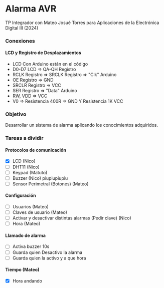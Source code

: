 # Alarma AVR
TP Integrador con Mateo Josué Torres para Aplicaciones de la Electrónica Digital lII (2024)

### Conexiones
#### LCD y Registro de Desplazamientos
- LCD Con Arduino están en el código
- D0-D7 LCD => QA-QH Registro
- RCLK Registro => SRCLK Registro => "Clk" Arduino
- OE Registro => GND
- SRCLR Registro => VCC
- SER Registro => "Data" Arduino
- RW, VDD => VCC
- V0 => Resistencia 400R => GND Y Resistencia 1K VCC

### Objetivo 

Desarrollar un sistema de alarma aplicando los conocimientos adquiridos.

### Tareas a dividir

#### Protocolos de comunicación
- [x] LCD (Nico)
- [ ] DHT11 (Nico)
- [ ] Keypad (Matuto)
- [ ] Buzzer (Nico) piupiupiupiu
- [ ] Sensor Perimetral (Botones) (Mateo)

#### Configuración
- [ ] Usuarios (Mateo)
- [ ] Claves de usuario (Mateo)
- [ ] Activar y desactivar distintas alarmas (Pedir clave) (Nico)
- [ ] Hora (Mateo)

#### Llamado de alarma
- [ ] Activa buzzer 10s
- [ ] Guarda quien Desactivo la alarma
- [ ] Guarda quien la activo y a que hora

#### Tiempo (Mateo)
- [x] Hora andando

